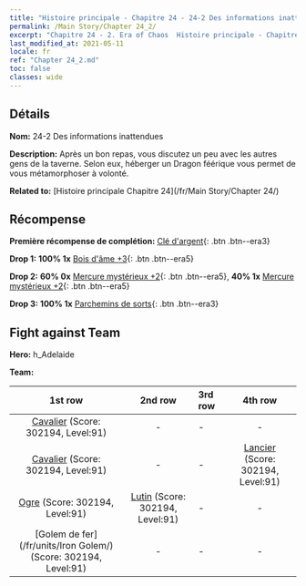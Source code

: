 ```yaml
---
title: "Histoire principale - Chapitre 24 - 24-2 Des informations inattendues"
permalink: /Main Story/Chapter 24_2/
excerpt: "Chapitre 24 - 2. Era of Chaos  Histoire principale - Chapitre 24_2. 24-2 Des informations inattendues"
last_modified_at: 2021-05-11
locale: fr
ref: "Chapter 24_2.md"
toc: false
classes: wide
---
```


## Détails

 **Nom:** 24-2 Des informations inattendues

 **Description:** Après un bon repas, vous discutez un peu avec les autres gens de la taverne. Selon eux, héberger un Dragon féérique vous permet de vous métamorphoser à volonté.

 **Related to:** [Histoire principale Chapitre 24](/fr/Main Story/Chapter 24/)

## Récompense

 **Première récompense de complétion:** [Clé d'argent](/ItemsFR/con_693/){: .btn .btn--era3}

 **Drop 1:** **100% 1x** [Bois d'âme +3](/ItemsFR/mat_83/){: .btn .btn--era5}

 **Drop 2:** **60% 0x** [Mercure mystérieux +2](/ItemsFR/mat_77/){: .btn .btn--era5}, **40% 1x** [Mercure mystérieux +2](/ItemsFR/mat_77/){: .btn .btn--era5}

 **Drop 3:** **100% 1x** [Parchemins de sorts](/ItemsFR/con_694/){: .btn .btn--era3}


## Fight against Team
 **Hero:** h_Adelaide

 **Team:**


  | 1st row | 2nd row | 3rd row | 4th row |
  |:----:|:----:|:----|:----:|
  | [Cavalier](/fr/units/Cavalier/) (Score: 302194, Level:91)  | - | - | - |
  | [Cavalier](/fr/units/Cavalier/) (Score: 302194, Level:91)  | - | - | [Lancier](/fr/units/Pikeman/) (Score: 302194, Level:91)  |
  | [Ogre](/fr/units/Ogre/) (Score: 302194, Level:91)  | [Lutin](/fr/units/Gremlin/) (Score: 302194, Level:91)  | - | - |
  | [Golem de fer](/fr/units/Iron Golem/) (Score: 302194, Level:91)  | - | - | - |


